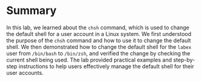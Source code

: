 # Summary

In this lab, we learned about the `chsh` command, which is used to change the default shell for a user account in a Linux system. We first understood the purpose of the `chsh` command and how to use it to change the default shell. We then demonstrated how to change the default shell for the `labex` user from `/bin/bash` to `/bin/zsh`, and verified the change by checking the current shell being used. The lab provided practical examples and step-by-step instructions to help users effectively manage the default shell for their user accounts.
